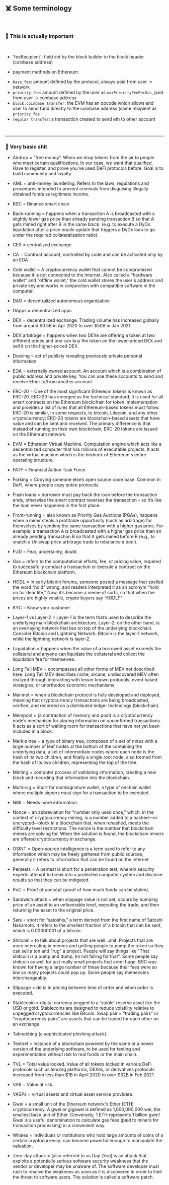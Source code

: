 ## ☠️ Some terminology

<br>

### 🚬 This is actually important

<br>

* 'feeRecipient`: field set by the block builder in the block header (coinbase address)

* payment methods on Ethereum:
 - `base_fee`: amount defined by the protocol, always paid from user -> network
 - `priority_fee`: amount defined by the user as `maxPriorityFeePerGas`, paid from user -> coinbase address
 - `block.coinbase transfer`: the EVM has an opcode which allows end user to send fund directly to the coinbase address (same recipient as `priority_fee`
 - `regular transfer`: a transaction created to send eth to other account



<br>

---

### 💩 Very basic shit

- Airdrop = “free money”. When we drop tokens from the air to people who meet certain qualifications. In our case, we want that qualified. Have to register, and prove you’ve used DeFi protocols before. Goal is to build community and loyalty.

- AML = anti-money laundering. Refers to the laws, regulations and procedures intended to prevent criminals from disguising illegally obtained funds as legitimate income.

- BSC = Binance smart chain

- Back-running = happens when a transaction A is broadcasted with a slightly lower gas price than already pending transaction B so that A gets mined right after B in the same block. (e.g. to execute a DyDx liquidation after a price oracle update that triggers a DyDx loan to go under the required collateralization ratio).

- CEX = centralized exchange

- CA = Contract account, controlled by code and can be activated only by an EOA

- Cold wallet = A cryptocurrency wallet that cannot be compromised because it is not connected to the Internet. Also called a "hardware wallet" and "offline wallet," the cold wallet stores the user's address and private key and works in conjunction with compatible software in the computer.

- DAO = decentralized autonomous organization

- DApps = decentralized apps

- DEX = decentralized exchange. Trading volume has increased globally from around $0.5B in Apr 2020 to over $50B in Jan 2021

- DEX arbitrage = happens when two DEXe are offering a token at two different prices and one can buy the token on the lower-priced DEX and sell it on the higher-priced DEX.

- Doxxing = act of publicly revealing previously private personal information

- EOA = externally owned account. An account which is a combination of public address and private key. You can use these accounts to send and receive Ether to/from another account.

- ERC-20 = One of the most significant Ethereum tokens is known as ERC-20. ERC-20 has emerged as the technical standard; it is used for all smart contracts on the Ethereum blockchain for token implementation and provides a list of rules that all Ethereum-based tokens must follow. ERC-20 is similar, in some respects, to bitcoin, Litecoin, and any other cryptocurrency; ERC-20 tokens are blockchain-based assets that have value and can be sent and received. The primary difference is that instead of running on their own blockchain, ERC-20 tokens are issued on the Ethereum network.

- EVM = Ethereum Virtual Machine. Computation engine which acts like a decentralized computer that has millions of executable projects. It acts as the virtual machine which is the bedrock of Ethereum's entire operating structure.

- FATF = Financial Action Task Force

- Forking = Copying someone else’s open source code base. Common in DeFi, where people copy entire protocols.

- Flash loans = borrower must pay back the loan before the transaction ends, otherwise the smart contract reverses the transaction – so it’s like the loan never happened in the first place.

- Front-running = also known as Priority Gas Auctions (PGAs), happens when a miner steals a profitable opportunity (such as arbitrage) for themselves by sending the same transaction with a higher gas price. For example, a transaction A is broadcasted with a higher gas price than an already pending transaction B so that A gets mined before B (e.g., to snatch a Uniswap price arbitrage trade to rebalance a pool).

- FUD = Fear, uncertainty, doubt.

- Gas = refers to the computational efforts, fee, or pricing value, required to successfully conduct a transaction or execute a contract on the Ethereum blockchain platform.

- HODL = In early bitcoin forums, someone posted a message that spelled the word “hold” wrong, and readers interpreted it as an acronym “hold on for dear life,” Now, it’s become a meme of sorts, so that when the prices are highly volatile, crypto buyers say ‘HODL!’”

- KYC = Know your customer

- Layer-1 vs Layer-2 = Layer-1 is the term that’s used to describe the underlying main blockchain architecture. Layer-2, on the other hand, is an overlaying network that lies on top of the underlying blockchain. Consider Bitcoin and Lightning Network. Bitcoin is the layer-1 network, while the lightning network is layer-2.

- Liquidation = happens when the value of a borrowed asset exceeds the collateral and anyone can liquidate the collateral and collect the liquidation fee for themselves.

- Long Tail MEV = encompasses all other forms of MEV not described here. Long Tail MEV describes niche, arcane, undiscovered MEV often realized through interacting with lesser known protocols, event based strategies, or unorthodox economic mechanisms.

- Mainnet = when a blockchain protocol is fully developed and deployed, meaning that cryptocurrency transactions are being broadcasted, verified, and recorded on a distributed ledger technology (blockchain).

- Mempool = (a contraction of memory and pool) is a cryptocurrency node’s mechanism for storing information on unconfirmed transactions. It acts as a sort of waiting room for transactions that have not yet been included in a block.

- Merkle tree = a type of binary tree, composed of a set of notes with a large number of leaf nodes at the bottom of the containing the underlying data, a set of intermediate nodes where each node is the hash of its two children, and finally a single root node, also formed from the hash of its two children, representing the top of the tree.

- Minting = computer process of validating information, creating a new block and recording that information into the blockchain.

- Multi-sig = Short for multisignature wallet, a type of onchain wallet where multiple signers must sign for a transaction to be executed.

- NMI = Needs more information.

- Nonce = an abbreviation for "number only used once," which, in the context of cryptocurrency mining, is a number added to a hashed—or encrypted—block in a blockchain that, when rehashed, meets the difficulty level restrictions. The nonce is the number that blockchain miners are solving for. When the solution is found, the blockchain miners are offered cryptocurrency in exchange.

- OSINT = Open-source intelligence is a term used to refer to any information which may be freely gathered from public sources; generally it refers to information that can be found on the internet.

- Pentests = A pentest is short for a penetration test, wherein security experts attempt to break into a protected computer system and disclose results so that they can be mitigated.

- PoC = Proof of concept (proof of how much funds can be stolen).

- Sandwich attack = when slippage value is not set, occurs by bumping price of an asset to an unfavorable level, executing the trade, and then returning the asset to the original price.

- Sats = short for “satoshis,” a term derived from the first name of Satoshi Nakamoto. It refers to the smallest fraction of a bitcoin that can be sent, which is 0.00000001 of a bitcoin.

- Shitcoin = to talk about projects that are well...shit. Projects that are more interesting in memes and getting people to pump the token so they can sell a ton and "rug" a project. People will say things like "That shitcoin is a pump and dump, Im not falling for that". Some people say shitcoin as well for just really small projects that arent huge. BSC was known for having a large number of these because their fees were so low so many projects could pop up. Some people say memecoins interchangeably.

- Slippage = delta in pricing between time of order and when order is executed.

- Stablecoin = digital currency pegged to a 'stable' reserve asset like the USD or gold. Stablecoins are designed to reduce volatility relative to unpegged cryptocurrencies like Bitcoin. Swap pair = “trading pairs” or “cryptocurrency pairs” are assets that can be traded for each other on an exchange.

- Tabnabbing (a sophisticated phishing attack).

- Testnet = instance of a blockchain powered by the same or a newer version of the underlying software, to be used for testing and experimentation without risk to real funds or the main chain.

- TVL = Total value locked. Value of all tokens locked in various DeFi protocols such as lending platforms, DEXes, or derivatives protocols increased from less than $1B in April 2020 to over $32B in Feb 2021.

- VAR = Value at risk.

- VASPs = virtual assets and virtual asset service providers.

- Gwei = a small unit of the Ethereum network's Ether (ETH) cryptocurrency. A gwei or gigawei is defined as 1,000,000,000 wei, the smallest base unit of Ether. Conversely, 1 ETH represents 1 billion gwei! Gwei is a useful denomination to calculate gas fees (paid to miners for transaction processing) in a convenient way.

- Whales = individuals or institutions who hold large amounts of coins of a certain cryptocurrency; can become powerful enough to manipulate the valuation.

- Zero-day attack = (also referred to as Day Zero) is an attack that exploits a potentially serious software security weakness that the vendor or developer may be unaware of. The software developer must rush to resolve the weakness as soon as it is discovered in order to limit the threat to software users. The solution is called a software patch.
